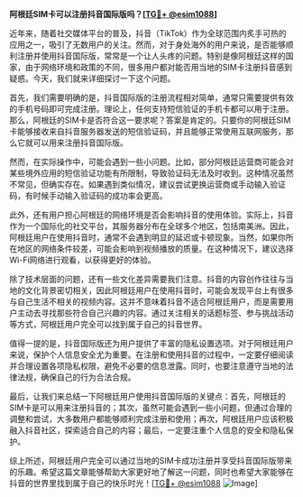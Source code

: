**阿根廷SIM卡可以注册抖音国际版吗？[[TG💪+ @esim1088](https://t.me/s/esim1088)]**

近年来，随着社交媒体平台的普及，抖音（TikTok）作为全球范围内炙手可热的应用之一，吸引了无数用户的关注。然而，对于身处海外的用户来说，是否能够顺利注册并使用抖音国际版，常常是一个让人头疼的问题。特别是像阿根廷这样的国家，由于网络环境和政策的不同，很多用户都对能否用当地的SIM卡注册抖音感到疑惑。今天，我们就来详细探讨一下这个问题。

首先，我们需要明确的是，抖音国际版的注册流程相对简单，通常只需要提供有效的手机号码即可完成注册。理论上，任何支持短信验证的手机卡都可以用于注册。那么，阿根廷的SIM卡是否符合这一要求呢？答案是肯定的。只要你的阿根廷SIM卡能够接收来自抖音服务器发送的短信验证码，并且能够正常使用互联网服务，那么它就可以用来注册抖音国际版。

然而，在实际操作中，可能会遇到一些小问题。比如，部分阿根廷运营商可能会对某些境外应用的短信验证功能有所限制，导致验证码无法及时收到。这种情况虽然不常见，但确实存在。如果遇到类似情况，建议尝试更换运营商或手动输入验证码，有时候手动输入验证码的成功率会更高。

此外，还有用户担心阿根廷的网络环境是否会影响抖音的使用体验。实际上，抖音作为一个国际化的社交平台，其服务器分布在全球多个地区，包括南美洲。因此，阿根廷用户在使用抖音时，通常不会遇到明显的延迟或卡顿现象。当然，如果你所在地区的网络条件较差，可能会影响到视频播放的质量。在这种情况下，建议选择Wi-Fi网络进行观看，以获得更好的体验。

除了技术层面的问题，还有一些文化差异需要我们注意。抖音的内容创作往往与当地的文化背景密切相关，因此阿根廷用户在使用抖音时，可能会发现平台上有很多与自己生活不相关的视频内容。这并不意味着抖音不适合阿根廷用户，而是需要用户主动去寻找那些符合自己兴趣的内容。通过关注相关的话题标签、参与挑战活动等方式，阿根廷用户完全可以找到属于自己的抖音世界。

值得一提的是，抖音国际版还为用户提供了丰富的隐私设置选项。对于阿根廷用户来说，保护个人信息安全尤为重要。在注册和使用抖音的过程中，一定要仔细阅读并合理设置各项隐私权限，避免不必要的信息泄露。同时，也要注意遵守当地的法律法规，确保自己的行为合法合规。

最后，让我们来总结一下阿根廷用户使用抖音国际版的关键点：首先，阿根廷的SIM卡是可以用来注册抖音的；其次，虽然可能会遇到一些小问题，但通过合理的调整和尝试，大多数用户都能够顺利完成注册和使用；再次，阿根廷用户应该积极融入抖音社区，探索适合自己的内容；最后，一定要注重个人信息的安全和隐私保护。

综上所述，阿根廷用户完全可以通过当地的SIM卡成功注册并享受抖音国际版带来的乐趣。希望这篇文章能够帮助大家更好地了解这一问题，同时也希望大家能够在抖音的世界里找到属于自己的快乐时光！[[TG💪+ @esim1088](https://t.me/s/esim1088) ![Image](https://i.postimg.cc/4NQfJmqS/Snipaste-2025-05-13-00-14-12.png)]